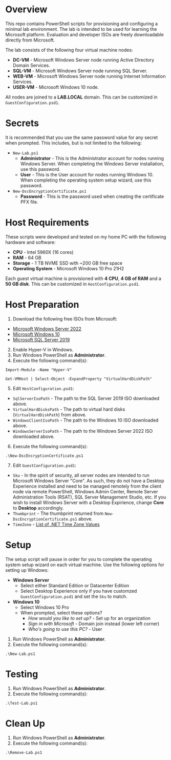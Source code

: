 # Overview

This repo contains PowerShell scripts for provisioning and configuring a minimal lab environment.  The lab is intended to be used for learning the Microsoft platform.  Evaluation and developer ISOs are freely downloadable directly from Microsoft.

The lab consists of the following four virtual machine nodes:

- **DC-VM** - Microsoft Windows Server node running Active Directory Domain Services.
- **SQL-VM** - Microsoft Windows Server node running SQL Server.
- **WEB-VM** - Microsoft Windows Server node running Internet Information Services.
- **USER-VM** - Microsoft Windows 10 node.

All nodes are joined to a **LAB.LOCAL** domain.  This can be customized in `GuestConfiguration.psd1`.

# Secrets

It is recommended that you use the same password value for any secret when prompted.  This includes, but is not limited to the following:
- `New-Lab.ps1`
    - **Administrator** - This is the Administrator account for nodes running Windows Server.  When completing the Windows Server installation, use this password.
    - **User** - This is the User account for nodes running Windows 10.  When completing the operating system setup wizard, use this password.
- `New-DscEncryptionCertificate.ps1`
    - **Password** - This is the password used when creating the certificate PFX file.

# Host Requirements

These scripts were developed and tested on my home PC with the following hardware and software:

- **CPU** - Intel 5960X (16 cores)
- **RAM** - 64 GB
- **Storage** - 1 TB NVME SSD with ~200 GB free space
- **Operating System** - Microsoft Windows 10 Pro 21H2

Each guest virtual machine is provisioned with **4 CPU**, **4 GB of RAM** and a **50 GB disk**.  This can be customized in `HostConfiguration.psd1`.

# Host Preparation

1. Download the following free ISOs from Microsoft:

- [Microsoft Windows Server 2022](https://www.microsoft.com/en-us/evalcenter/evaluate-windows-server-2022)
- [Microsoft Windows 10](https://www.microsoft.com/en-us/software-download/windows10)
- [Microsoft SQL Server 2019](https://www.microsoft.com/en-us/sql-server/sql-server-downloads)

2. Enable Hyper-V in Windows.
3. Run Windows PowerShell as **Administrator**.
4. Execute the following command(s):

`Import-Module -Name "Hyper-V"`

`Get-VMHost | Select-Object -ExpandProperty "VirtualHardDiskPath"`

5. Edit `HostConfiguration.psd1`:

- `SqlServerIsoPath` - The path to the SQL Server 2019 ISO downloaded above.
- `VirtualHardDisksPath` - The path to virtual hard disks (`VirtualHardDiskPath`) from above.
- `WindowsClientIsoPath` - The path to the Windows 10 ISO downloaded above.
- `WindowsServerIsoPath` - The path to the Windows Server 2022 ISO downloaded above.

6. Execute the following command(s):

`.\New-DscEncryptionCertificate.ps1`

7. Edit `GuestConfiguration.psd1`:

- `Sku` - In the spirit of security, all server nodes are intended to run Microsoft Windows Server "Core".  As such, they do not have a Desktop Experience installed and need to be managed remotely from the client node via remote PowerShell, Windows Admin Center, Remote Server Administration Tools (RSAT), SQL Server Management Studio, etc.  If you wish to install Windows Server with a Desktop Expirience, change **Core** to **Desktop** accordingly.
- `Thumbprint` - The thumbprint returned from `New-DscEncryptionCertificate.ps1` above.
- `TimeZone` - [List of .NET Time Zone Values](https://lonewolfonline.net/timezone-information/#:~:text=List%20of%20.Net%20Timezone%20Values%20%20%20,%20%20False%20%2018%20more%20rows%20)


# Setup

The setup script will pause in order for you to complete the operating system setup wizard on each virtual machine.  Use the following options for setting up Windows:

- **Windows Server**
    - Select either Standard Edition or Datacenter Edition
    - Select Desktop Experience only if you have customzed `GuestConfiguration.psd1` and set the `Sku` to match.
- **Windows 10**
    - Select Windows 10 Pro
    - When prompted, select these options?
        - *How would you like to set up?* - Set up for an organization
        - *Sign in with Microsoft* - Domain join instead (lower left corner)
        - *Who's going to use this PC?* - User

1. Run Windows PowerShell as **Administrator**.
2. Execute the following command(s):

`.\New-Lab.ps1`

# Testing

1. Run Windows PowerShell as **Administrator**.
2. Execute the following command(s):

`.\Test-Lab.ps1`

# Clean Up

1. Run Windows PowerShell as **Administrator**.
2. Execute the following command(s):

`.\Remove-Lab.ps1`
